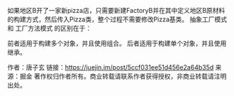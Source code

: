 如果地区B开了一家新pizza店，只需要新建FactoryB并在其中定义地区B原材料的构建方式，然后传入Pizza类，整个过程不需要修改Pizza基类。
抽象工厂模式 和 工厂方法模式 的区别在于：

前者适用于构建多个对象，并且使用组合。
后者适用于构建单个对象，并且使用继承。

作者：唐子玄
链接：https://juejin.im/post/5ccf031ee51d456e2a64b35d
来源：掘金
著作权归作者所有。商业转载请联系作者获得授权，非商业转载请注明出处。